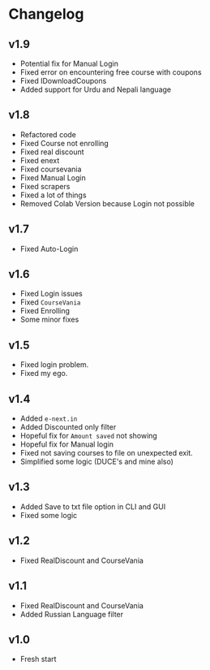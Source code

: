 # Changelog


## v1.9

- Potential fix for Manual Login
- Fixed error on encountering free course with coupons
- Fixed IDownloadCoupons
- Added support for Urdu and Nepali language

## v1.8

- Refactored code
- Fixed Course not enrolling
- Fixed real discount
- Fixed enext
- Fixed coursevania
- Fixed Manual Login
- Fixed scrapers
- Fixed a lot of things
- Removed Colab Version because Login not possible

## v1.7

- Fixed Auto-Login

## v1.6

- Fixed Login issues
- Fixed `CourseVania`
- Fixed Enrolling
- Some minor fixes

## v1.5

- Fixed login problem.
- Fixed my ego.

## v1.4

- Added `e-next.in`
- Added Discounted only filter
- Hopeful fix for `Amount saved` not showing
- Hopeful fix for Manual login
- Fixed not saving courses to file on unexpected exit.
- Simplified some logic (DUCE's and mine also)

## v1.3

- Added Save to txt file option in CLI and GUI
- Fixed some logic

## v1.2

- Fixed RealDiscount and CourseVania

## v1.1

- Fixed RealDiscount and CourseVania
- Added Russian Language filter

## v1.0

- Fresh start
